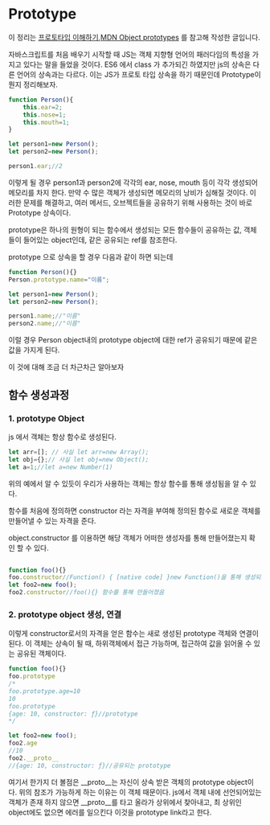 # Prototype 

이 정리는 [프로토타입 이해하기](https://medium.com/@bluesh55/javascript-prototype-%EC%9D%B4%ED%95%B4%ED%95%98%EA%B8%B0-f8e67c286b67),[MDN Object prototypes](https://developer.mozilla.org/ko/docs/Learn/JavaScript/Objects/Object_prototypes) 를 참고해 작성한 글입니다. 

자바스크립트를 처음 배우기 시작할 때 JS는 객체 지향형 언어의 패러다임의 특성을 가지고 있다는 말을 들었을 것이다. ES6 에서 class 가 추가되긴 하였지만 js의 상속은 다른 언어의 상속과는 다르다. 이는 JS가 프로토 타입 상속을 하기 때문인데 Prototype이 뭔지 정리해보자. 

```js
function Person(){
    this.ear=2;
    this.nose=1;
    this.mouth=1;
}

let person1=new Person();
let person2=new Person();

person1.ear;//2

```

이렇게 될 경우 person1과 person2에 각각의 ear, nose, mouth 등이 각각 생성되어 메모리를 차지 한다. 만약 수 많은 객체가 생성되면 메모리의 낭비가 심해질 것이다. 이러한 문제를 해결하고, 여러 메서드, 오브젝트들을 공유하기 위해 사용하는 것이 바로 Prototype 상속이다.

prototype은 하나의 원형이 되는 함수에서 생성되는 모든 함수들이 공유하는 값, 객체들이 들어있는 object인데, 같은 공유되는 ref를 참조한다.

prototype 으로 상속을 할 경우 다음과 같이 하면 되는데
```js
function Person(){}
Person.prototype.name="이름";

let person1=new Person();
let person2=new Person();

person1.name;//"이름"
person2.name;//"이름"
```
이럴 경우 Person object내의 prototype object에 대한 ref가 공유되기 때문에 같은 값을 가지게 된다. 

이 것에 대해 조금 더 차근차근 알아보자

## 함수 생성과정
### 1. prototype Object 

js 에서 객체는 항상 함수로 생성된다. 
```js
let arr=[]; // 사실 let arr=new Array();
let obj={};// 사실 let obj=new Object();
let a=1;//let a=new Number(1)
```
위의 예에서 알 수 있듯이 우리가 사용하는 객체는 항상 함수를 통해 생성됨을 알 수 있다. 

함수를 처음에 정의하면 constructor 라는 자격을 부여해 정의된 함수로 새로운 객체를 만들어낼 수 있는 자격을 준다. 

object.constructor 를 이용하면 해당 객체가 어떠한 생성자를 통해 만들어졌는지 확인 할 수 있다. 

```js

function foo(){}
foo.constructor//Function() { [native code] }new Function()을 통해 생성되었음을 알 수 있다. 
let foo2=new foo();
foo2.constructor//foo(){} 함수를 통해 만들어졌음
```



### 2. prototype object 생성, 연결 
이렇게 constructor로서의 자격을 얻은 함수는 새로 생성된 prototype 객체와 연결이 된다. 이 객체는 상속이 될 때, 하위객체에서 접근 가능하며, 접근하여 값을 읽어올 수 있는 공유된 객체이다.

```js
function foo(){}
foo.prototype
/*
foo.prototype.age=10
10
foo.prototype
{age: 10, constructor: ƒ}//prototype
*/

let foo2=new foo();
foo2.age
//10
foo2.__proto__
//{age: 10, constructor: ƒ}//공유되는 prototype
```
여기서 한가지 더 볼점은 __proto__는 자신이 상속 받은 객체의 prototype object이다. 위의 참조가 가능하게 하는 이유는 이 객체 때문이다. 
js에서 객체 내에 선언되어있는 객체가 존재 하지 않으면 __proto__를 타고 올라가 상위에서 찾아내고, 최 상위인 object에도 없으면 에러를 일으킨다 이것을 prototype link라고 한다. 




